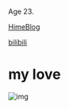 Age 23.

[HimeBlog](https://princessdreamland.design)

[bilibili](https://space.bilibili.com/2256304/dynamic)

# my love

![img](https://princessdreamland.design/Img/221028-01/yoimiya01.jpg)


